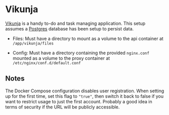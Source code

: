 # Vikunja

[Vikunja](https://vikunja.io/) is a handy to-do and task managing application. This setup assumes a [Postgres](../Postgres) database has been setup to persist data.

- Files: Must have a directory to mount as a volume to the api container at `/app/vikunja/files`

- Config: Must have a directory containing the provided `nginx.conf` mounted as a volume to the proxy container at `/etc/nginx/conf.d/default.conf`

## Notes

The Docker Compose configuration disables user registration. When setting up for the first time, set this flag to `"true"`, then switch it back to false if you want to restrict usage to just the first account. Probably a good idea in terms of security if the URL will be publicly accessible.